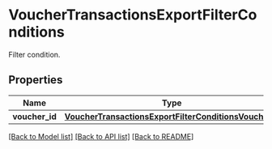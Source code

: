 # VoucherTransactionsExportFilterConditions

Filter condition.

## Properties

Name | Type | Description | Notes
------------ | ------------- | ------------- | -------------
**voucher_id** | [**VoucherTransactionsExportFilterConditionsVoucherId**](VoucherTransactionsExportFilterConditionsVoucherId.md) |  | [optional] 

[[Back to Model list]](../README.md#documentation-for-models) [[Back to API list]](../README.md#documentation-for-api-endpoints) [[Back to README]](../README.md)


